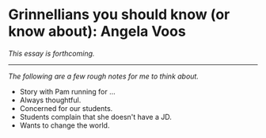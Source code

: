 Grinnellians you should know (or know about): Angela Voos
=========================================================

*This essay is forthcoming.*

---

*The following are a few rough notes for me to think about.*

* Story with Pam running for ...
* Always thoughtful.
* Concerned for our students.
* Students complain that she doesn't have a JD.
* Wants to change the world.
